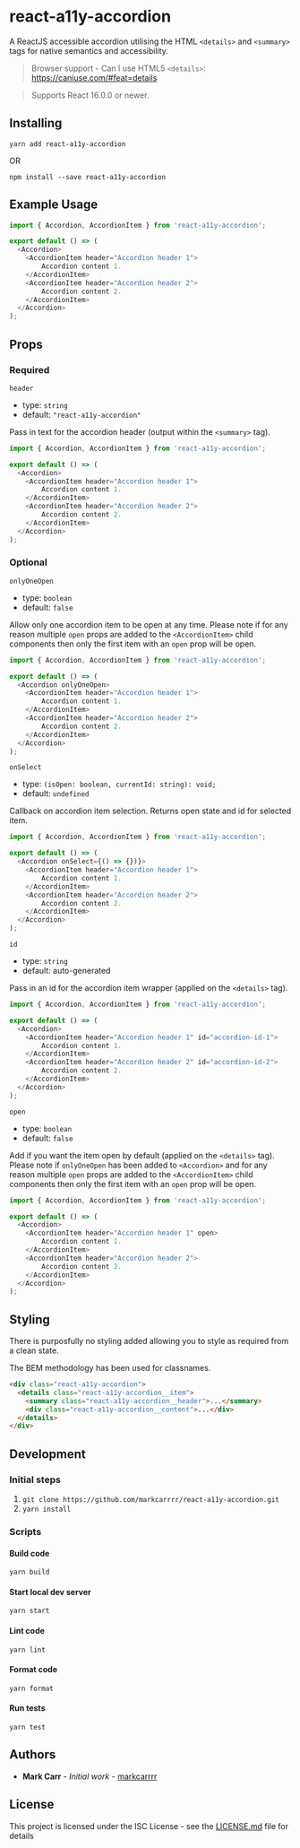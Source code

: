 # react-a11y-accordion

A ReactJS accessible accordion utilising the HTML `<details>` and `<summary>` tags for native semantics and accessibility. 

> Browser support - Can I use HTML5 `<details>`: https://caniuse.com/#feat=details

> Supports React 16.0.0 or newer.

## Installing

```
yarn add react-a11y-accordion
```

OR

```
npm install --save react-a11y-accordion
```

## Example Usage

```js
import { Accordion, AccordionItem } from 'react-a11y-accordion';

export default () => (
  <Accordion>
    <AccordionItem header="Accordion header 1">
        Accordion content 1.
    </AccordionItem>
    <AccordionItem header="Accordion header 2">
        Accordion content 2.
    </AccordionItem>
  </Accordion>
);
```

## Props

### Required

`header`

 * type: `string`
 * default: `"react-a11y-accordion"`

Pass in text for the accordion header (output within the `<summary>` tag).

```js
import { Accordion, AccordionItem } from 'react-a11y-accordion';

export default () => (
  <Accordion>
    <AccordionItem header="Accordion header 1">
        Accordion content 1.
    </AccordionItem>
    <AccordionItem header="Accordion header 2">
        Accordion content 2.
    </AccordionItem>
  </Accordion>
);
```

### Optional

`onlyOneOpen`

 * type: `boolean`
 * default: `false`

Allow only one accordion item to be open at any time. Please note if for any reason multiple `open` props are added to the `<AccordionItem>` child components then only the first item with an `open` prop will be open.

```js
import { Accordion, AccordionItem } from 'react-a11y-accordion';

export default () => (
  <Accordion onlyOneOpen>
    <AccordionItem header="Accordion header 1">
        Accordion content 1.
    </AccordionItem>
    <AccordionItem header="Accordion header 2">
        Accordion content 2.
    </AccordionItem>
  </Accordion>
);
```

`onSelect`

 * type: `(isOpen: boolean, currentId: string): void;`
 * default: `undefined`

Callback on accordion item selection. Returns open state and id for selected item.

```js
import { Accordion, AccordionItem } from 'react-a11y-accordion';

export default () => (
  <Accordion onSelect={() => {})}>
    <AccordionItem header="Accordion header 1">
        Accordion content 1.
    </AccordionItem>
    <AccordionItem header="Accordion header 2">
        Accordion content 2.
    </AccordionItem>
  </Accordion>
);
```

`id`

 * type: `string`
 * default: auto-generated

Pass in an id for the accordion item wrapper (applied on the `<details>` tag).

```js
import { Accordion, AccordionItem } from 'react-a11y-accordion';

export default () => (
  <Accordion>
    <AccordionItem header="Accordion header 1" id="accordion-id-1">
        Accordion content 1.
    </AccordionItem>
    <AccordionItem header="Accordion header 2" id="accordion-id-2">
        Accordion content 2.
    </AccordionItem>
  </Accordion>
);
```

`open`

 * type: `boolean`
 * default: `false`

Add if you want the item open by default (applied on the `<details>` tag). Please note if `onlyOneOpen` has been added to `<Accordion>` and for any reason multiple `open` props are added to the `<AccordionItem>` child components then only the first item with an `open` prop will be open.

```js
import { Accordion, AccordionItem } from 'react-a11y-accordion';

export default () => (
  <Accordion>
    <AccordionItem header="Accordion header 1" open>
        Accordion content 1.
    </AccordionItem>
    <AccordionItem header="Accordion header 2">
        Accordion content 2.
    </AccordionItem>
  </Accordion>
);
```

## Styling

There is purposfully no styling added allowing you to style as required from a clean state.

The BEM methodology has been used for classnames.

```html
<div class="react-a11y-accordion">
  <details class="react-a11y-accordion__item">
    <summary class="react-a11y-accordion__header">...</summary>
    <div class="react-a11y-accordion__content">...</div>
  </details>
</div>
```

## Development

### Initial steps
 1. `git clone https://github.com/markcarrrr/react-a11y-accordion.git`
 1. `yarn install`

### Scripts

#### Build code
`yarn build`

#### Start local dev server
`yarn start`

#### Lint code
`yarn lint`

#### Format code
`yarn format`

#### Run tests
`yarn test`

## Authors

* **Mark Carr** - *Initial work* - [markcarrrr](https://github.com/markcarrrr)

## License

This project is licensed under the ISC License - see the [LICENSE.md](LICENSE.md) file for details
